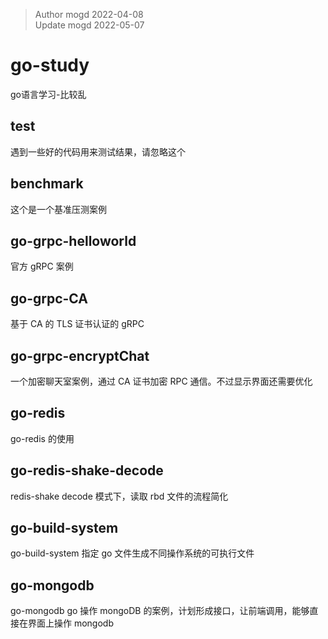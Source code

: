 > Author mogd 2022-04-08
> \
> Update mogd 2022-05-07

# go-study
go语言学习-比较乱

## test

遇到一些好的代码用来测试结果，请忽略这个

## benchmark
这个是一个基准压测案例

## go-grpc-helloworld

官方 gRPC 案例

## go-grpc-CA

基于 CA 的 TLS 证书认证的 gRPC 

## go-grpc-encryptChat

一个加密聊天室案例，通过 CA 证书加密 RPC 通信。不过显示界面还需要优化

## go-redis

go-redis 的使用

## go-redis-shake-decode

redis-shake decode 模式下，读取 rbd 文件的流程简化

## go-build-system 

go-build-system 指定 go 文件生成不同操作系统的可执行文件

## go-mongodb

go-mongodb go 操作 mongoDB 的案例，计划形成接口，让前端调用，能够直接在界面上操作 mongodb
